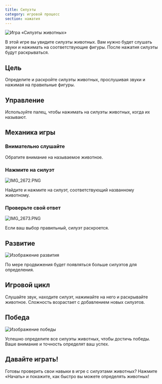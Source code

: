 ```yaml
---
title: Силуэты
category: игровой процесс
section: нажатия
---
```

![Игра «Силуэты животных»](https://help.studycat.com/hc/article_attachments/34915780007577)

В этой игре вы увидите силуэты животных. Вам нужно будет слушать звуки и нажимать на соответствующие фигуры. После нажатия силуэты будут раскрываться.

## Цель

Определите и раскройте силуэты животных, прослушивая звуки и нажимая на правильные фигуры.

## Управление

Используйте палец, чтобы нажимать на силуэты животных, когда их называют.

## Механика игры

### Внимательно слушайте

Обратите внимание на называемое животное.

### Нажмите на силуэт

![IMG_2672.PNG](https://help.studycat.com/hc/article_attachments/34785088097433)

Найдите и нажмите на силуэт, соответствующий названному животному.

### Проверьте свой ответ

![IMG_2673.PNG](https://help.studycat.com/hc/article_attachments/34785088100761)

Если ваш выбор правильный, силуэт раскроется.

## Развитие

![Изображение развития](https://help.studycat.com/hc/article_attachments/34915749569049)

По мере продвижения будет появляться больше силуэтов для определения.

## Игровой цикл

Слушайте звук, находите силуэт, нажимайте на него и раскрывайте животное. Сложность возрастает с добавлением новых силуэтов.

## Победа

![Изображение победы](https://help.studycat.com/hc/article_attachments/34915749571993)

Успешно определите все силуэты животных, чтобы достичь победы. Ваше внимание и точность определят ваш успех.

## Давайте играть!

Готовы проверить свои навыки в игре с силуэтами животных? Нажмите «Начать» и покажите, как быстро вы можете определять животных!
